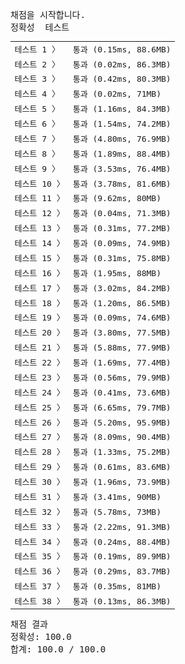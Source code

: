 <pre class="console-content"><div></div><div class="console-heading">채점을 시작합니다.</div><div class="console-message">정확성  테스트</div><table class="console-test-group" data-category="correctness"><tbody><tr data-testcase-id="49822"><td valign="top" class="td-label">테스트 1 <span>〉</span></td><td class="result passed">통과 (0.15ms, 88.6MB)</td></tr><tr data-testcase-id="54411"><td valign="top" class="td-label">테스트 2 <span>〉</span></td><td class="result passed">통과 (0.02ms, 86.3MB)</td></tr><tr data-testcase-id="54412"><td valign="top" class="td-label">테스트 3 <span>〉</span></td><td class="result passed">통과 (0.42ms, 80.3MB)</td></tr><tr data-testcase-id="54413"><td valign="top" class="td-label">테스트 4 <span>〉</span></td><td class="result passed">통과 (0.02ms, 71MB)</td></tr><tr data-testcase-id="54414"><td valign="top" class="td-label">테스트 5 <span>〉</span></td><td class="result passed">통과 (1.16ms, 84.3MB)</td></tr><tr data-testcase-id="54415"><td valign="top" class="td-label">테스트 6 <span>〉</span></td><td class="result passed">통과 (1.54ms, 74.2MB)</td></tr><tr data-testcase-id="54416"><td valign="top" class="td-label">테스트 7 <span>〉</span></td><td class="result passed">통과 (4.80ms, 76.9MB)</td></tr><tr data-testcase-id="54417"><td valign="top" class="td-label">테스트 8 <span>〉</span></td><td class="result passed">통과 (1.89ms, 88.4MB)</td></tr><tr data-testcase-id="54418"><td valign="top" class="td-label">테스트 9 <span>〉</span></td><td class="result passed">통과 (3.53ms, 76.4MB)</td></tr><tr data-testcase-id="54419"><td valign="top" class="td-label">테스트 10 <span>〉</span></td><td class="result passed">통과 (3.78ms, 81.6MB)</td></tr><tr data-testcase-id="54420"><td valign="top" class="td-label">테스트 11 <span>〉</span></td><td class="result passed">통과 (9.62ms, 80MB)</td></tr><tr data-testcase-id="54421"><td valign="top" class="td-label">테스트 12 <span>〉</span></td><td class="result passed">통과 (0.04ms, 71.3MB)</td></tr><tr data-testcase-id="54422"><td valign="top" class="td-label">테스트 13 <span>〉</span></td><td class="result passed">통과 (0.31ms, 77.2MB)</td></tr><tr data-testcase-id="54423"><td valign="top" class="td-label">테스트 14 <span>〉</span></td><td class="result passed">통과 (0.09ms, 74.9MB)</td></tr><tr data-testcase-id="54424"><td valign="top" class="td-label">테스트 15 <span>〉</span></td><td class="result passed">통과 (0.31ms, 75.8MB)</td></tr><tr data-testcase-id="54425"><td valign="top" class="td-label">테스트 16 <span>〉</span></td><td class="result passed">통과 (1.95ms, 88MB)</td></tr><tr data-testcase-id="54426"><td valign="top" class="td-label">테스트 17 <span>〉</span></td><td class="result passed">통과 (3.02ms, 84.2MB)</td></tr><tr data-testcase-id="54427"><td valign="top" class="td-label">테스트 18 <span>〉</span></td><td class="result passed">통과 (1.20ms, 86.5MB)</td></tr><tr data-testcase-id="54428"><td valign="top" class="td-label">테스트 19 <span>〉</span></td><td class="result passed">통과 (0.09ms, 74.6MB)</td></tr><tr data-testcase-id="54429"><td valign="top" class="td-label">테스트 20 <span>〉</span></td><td class="result passed">통과 (3.80ms, 77.5MB)</td></tr><tr data-testcase-id="54430"><td valign="top" class="td-label">테스트 21 <span>〉</span></td><td class="result passed">통과 (5.88ms, 77.9MB)</td></tr><tr data-testcase-id="54431"><td valign="top" class="td-label">테스트 22 <span>〉</span></td><td class="result passed">통과 (1.69ms, 77.4MB)</td></tr><tr data-testcase-id="54432"><td valign="top" class="td-label">테스트 23 <span>〉</span></td><td class="result passed">통과 (0.56ms, 79.9MB)</td></tr><tr data-testcase-id="54433"><td valign="top" class="td-label">테스트 24 <span>〉</span></td><td class="result passed">통과 (0.41ms, 73.6MB)</td></tr><tr data-testcase-id="54434"><td valign="top" class="td-label">테스트 25 <span>〉</span></td><td class="result passed">통과 (6.65ms, 79.7MB)</td></tr><tr data-testcase-id="54435"><td valign="top" class="td-label">테스트 26 <span>〉</span></td><td class="result passed">통과 (5.20ms, 95.9MB)</td></tr><tr data-testcase-id="54436"><td valign="top" class="td-label">테스트 27 <span>〉</span></td><td class="result passed">통과 (8.09ms, 90.4MB)</td></tr><tr data-testcase-id="54437"><td valign="top" class="td-label">테스트 28 <span>〉</span></td><td class="result passed">통과 (1.33ms, 75.2MB)</td></tr><tr data-testcase-id="54438"><td valign="top" class="td-label">테스트 29 <span>〉</span></td><td class="result passed">통과 (0.61ms, 83.6MB)</td></tr><tr data-testcase-id="54439"><td valign="top" class="td-label">테스트 30 <span>〉</span></td><td class="result passed">통과 (1.96ms, 73.9MB)</td></tr><tr data-testcase-id="54440"><td valign="top" class="td-label">테스트 31 <span>〉</span></td><td class="result passed">통과 (3.41ms, 90MB)</td></tr><tr data-testcase-id="54441"><td valign="top" class="td-label">테스트 32 <span>〉</span></td><td class="result passed">통과 (5.78ms, 73MB)</td></tr><tr data-testcase-id="54442"><td valign="top" class="td-label">테스트 33 <span>〉</span></td><td class="result passed">통과 (2.22ms, 91.3MB)</td></tr><tr data-testcase-id="54443"><td valign="top" class="td-label">테스트 34 <span>〉</span></td><td class="result passed">통과 (0.24ms, 88.4MB)</td></tr><tr data-testcase-id="54444"><td valign="top" class="td-label">테스트 35 <span>〉</span></td><td class="result passed">통과 (0.19ms, 89.9MB)</td></tr><tr data-testcase-id="54445"><td valign="top" class="td-label">테스트 36 <span>〉</span></td><td class="result passed">통과 (0.29ms, 83.7MB)</td></tr><tr data-testcase-id="54446"><td valign="top" class="td-label">테스트 37 <span>〉</span></td><td class="result passed">통과 (0.35ms, 81MB)</td></tr><tr data-testcase-id="54447"><td valign="top" class="td-label">테스트 38 <span>〉</span></td><td class="result passed">통과 (0.13ms, 86.3MB)</td></tr></tbody></table><div class="console-heading">채점 결과</div><div class="console-message">정확성: 100.0</div><div class="console-message">합계: 100.0 / 100.0</div></pre>